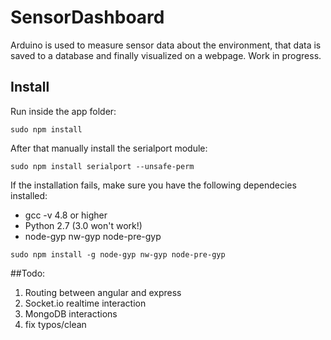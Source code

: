 # SensorDashboard
Arduino is used to measure sensor data about the environment, that data is saved to a database and finally visualized on a webpage.
Work in progress.


## Install

Run inside the app folder:

```sudo npm install```

After that manually install the serialport module:

```sudo npm install serialport --unsafe-perm```

If the installation fails, make sure you have the following dependecies installed:
- gcc -v 4.8 or higher
- Python 2.7 (3.0 won't work!)
- node-gyp nw-gyp node-pre-gyp

```sudo npm install -g node-gyp nw-gyp node-pre-gyp```

##Todo:
1. Routing between angular and express
2. Socket.io realtime interaction
3. MongoDB interactions
4. fix typos/clean
